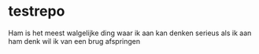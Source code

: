 # testrepo




Ham is het meest walgelijke ding waar ik aan kan denken serieus als ik aan ham denk wil ik van een brug afspringen
